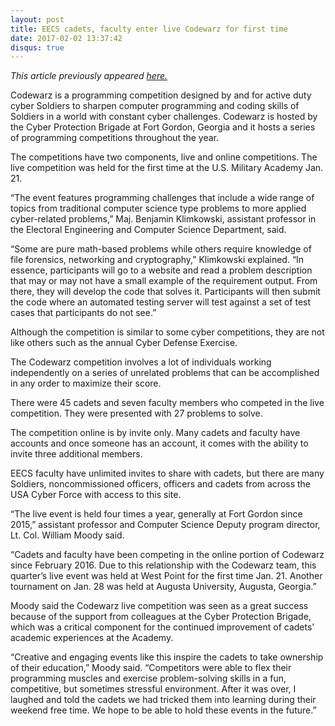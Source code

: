 ```yaml
---
layout: post
title: EECS cadets, faculty enter live Codewarz for first time
date: 2017-02-02 13:37:42
disqus: true
---
```




_This article previously appeared [here.](http://www.pointerview.com/2017/02/02/eecs-cadets-faculty-enter-live-codewarz-for-first-time/)_

Codewarz is a programming competition designed by and for active duty cyber Soldiers to sharpen computer programming and coding skills of Soldiers in a world with constant cyber challenges. Codewarz is hosted by the Cyber Protection Brigade at Fort Gordon, Georgia and it hosts a series of programming competitions throughout the year.

The competitions have two components, live and online competitions. The live competition was held for the first time at the U.S. Military Academy Jan. 21.

“The event features programming challenges that include a wide range of topics from traditional computer science type problems to more applied cyber-related problems,” Maj. Benjamin Klimkowski, assistant professor in the Electoral Engineering and Computer Science Department, said.

“Some are pure math-based problems while others require knowledge of file forensics, networking and cryptography,” Klimkowski explained. “In essence, participants will go to a website and read a problem description that may or may not have a small example of the requirement output. From there, they will develop the code that solves it. Participants will then submit the code where an automated testing server will test against a set of test cases that participants do not see.”

Although the competition is similar to some cyber competitions, they are not like others such as the annual Cyber Defense Exercise.

The Codewarz competition involves a lot of individuals working independently on a series of unrelated problems that can be accomplished in any order to maximize their score.

There were 45 cadets and seven faculty members who competed in the live competition. They were presented with 27 problems to solve.

The competition online is by invite only. Many cadets and faculty have accounts and once someone has an account, it comes with the ability to invite three additional members.

EECS faculty have unlimited invites to share with cadets, but there are many Soldiers, noncommissioned officers, officers and cadets from across the USA Cyber Force with access to this site.

“The live event is held four times a year, generally at Fort Gordon since 2015,” assistant professor and Computer Science Deputy program director, Lt. Col. William Moody said.

“Cadets and faculty have been competing in the online portion of Codewarz since February 2016. Due to this relationship with the Codewarz team, this quarter’s live event was held at West Point for the first time Jan. 21. Another tournament on Jan. 28 was held at Augusta University, Augusta, Georgia.”

Moody said the Codewarz live competition was seen as a great success because of the support from colleagues at the Cyber Protection Brigade, which was a critical component for the continued improvement of cadets’ academic experiences at the Academy.

“Creative and engaging events like this inspire the cadets to take ownership of their education,” Moody said. “Competitors were able to flex their programming muscles and exercise problem-solving skills in a fun, competitive, but sometimes stressful environment. After it was over, I laughed and told the cadets we had tricked them into learning during their weekend free time. We hope to be able to hold these events in the future.”